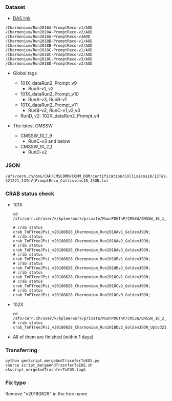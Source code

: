 ### Dataset

* [DAS link](https://cmsweb.cern.ch/das/request?view=list&limit=50&instance=prod%2Fglobal&input=%2FCharmonium%2FRun2018*-PromptReco-v*%2FAOD)

```
/Charmonium/Run2018A-PromptReco-v1/AOD
/Charmonium/Run2018A-PromptReco-v2/AOD 
/Charmonium/Run2018A-PromptReco-v3AOD
/Charmonium/Run2018B-PromptReco-v1/AOD
/Charmonium/Run2018B-PromptReco-v2/AOD
/Charmonium/Run2018C-PromptReco-v1/AOD
/Charmonium/Run2018C-PromptReco-v2/AOD
/Charmonium/Run2018C-PromptReco-v3/AOD
/Charmonium/Run2018D-PromptReco-v2/AOD
```

* Global tags
  * 101X_dataRun2_Prompt_v9
    * RunA-v1, v2
  * 101X_dataRun2_Prompt_v10
    * RunA-v3, RunB-v1
  * 101X_dataRun2_Prompt_v11
    * RunB-v2, RunC-v1,v2,v3
  * RunD, v2: 102X_dataRun2_Prompt_v4



* The latest CMSSW
  * CMSSW_10_1_9
    * RunC-v3 and below
  * CMSSW_10_2_1
    * RunD-v2

### JSON

```
/afs/cern.ch/cms/CAF/CMSCOMM/COMM_DQM/certification/Collisions18/13TeV/PromptReco/Cert_314472-321221_13TeV_PromptReco_Collisions18_JSON.txt
```



### CRAB status check

* 101X

  ```
  cd /afs/cern.ch/user/k/kplee/work/private/MuonPOGTnP/CMSSW/CMSSW_10_1_9_patch1/src/MuonAnalysis/TagAndProbe/test/jpsi/CRAB/v01/CRABDir
  
  # crab status crab_TnPTreeJPsi_v20180828_Charmonium_Run2018Av1_GoldenJSON;
  # crab status crab_TnPTreeJPsi_v20180828_Charmonium_Run2018Av2_GoldenJSON;
  # crab status crab_TnPTreeJPsi_v20180828_Charmonium_Run2018Av3_GoldenJSON;
  # crab status crab_TnPTreeJPsi_v20180828_Charmonium_Run2018Bv1_GoldenJSON;
  # crab status crab_TnPTreeJPsi_v20180828_Charmonium_Run2018Bv2_GoldenJSON;
  # crab status crab_TnPTreeJPsi_v20180828_Charmonium_Run2018Cv1_GoldenJSON;
  # crab status crab_TnPTreeJPsi_v20180828_Charmonium_Run2018Cv2_GoldenJSON;
  # crab status crab_TnPTreeJPsi_v20180828_Charmonium_Run2018Cv3_GoldenJSON;
  ```

* 102X

  ```
  cd /afs/cern.ch/user/k/kplee/work/private/MuonPOGTnP/CMSSW/CMSSW_10_2_1/src/MuonAnalysis/TagAndProbe/test/jpsi/CRAB/v01/CRABDir
  # crab status crab_TnPTreeJPsi_v20180828_Charmonium_Run2018Dv2_GoldenJSON_Upto321221
  ```

* All of them are finished (within 1 days)



### Transferring

```
python genScript_mergeAndTrasnferToEOS.py
source script_mergeAndTrasnferToEOS.sh >&script_mergeAndTrasnferToEOS.log&
```



### Fix typo

Remove "v20180828" in the tree name



